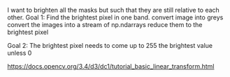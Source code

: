 I want to brighten all the masks but such that they are still relative to
each other.
Goal 1: Find the brightest pixel in one band.
convert image into greys
convert the images into a stream of np.ndarrays
reduce them to the brightest pixel

Goal 2:
The brightest pixel needs to come up to 255 the brightest value unless 0


https://docs.opencv.org/3.4/d3/dc1/tutorial_basic_linear_transform.html